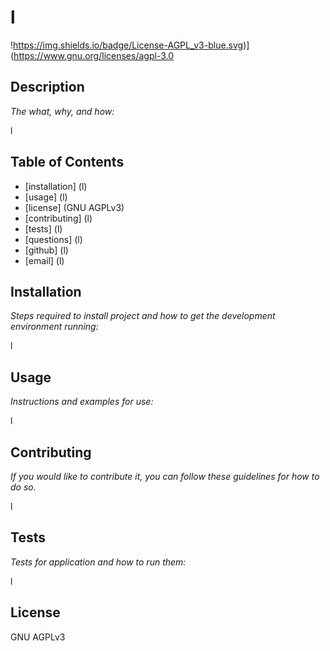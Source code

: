 # l

!https://img.shields.io/badge/License-AGPL_v3-blue.svg)](https://www.gnu.org/licenses/agpl-3.0

## Description 

*The what, why, and how:* 

l

## Table of Contents

 - [installation] (l)
 - [usage] (l)
 - [license] (GNU AGPLv3)
 - [contributing] (l)
 - [tests] (l)  
 - [questions] (l)
 - [github] (l)
 - [email] (l)



## Installation

*Steps required to install project and how to get the development environment running:*

l




## Usage 

*Instructions and examples for use:*

l




## Contributing

*If you would like to contribute it, you can follow these guidelines for how to do so.*

l




## Tests

*Tests for application and how to run them:*

l




## License

GNU AGPLv3
